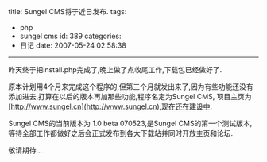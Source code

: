 title: Sungel CMS将于近日发布.
tags:
  - php
  - sungel cms
id: 389
categories:
  - 日记
date: 2007-05-24 02:58:38
---

昨天终于把install.php完成了,晚上做了点收尾工作,下载包已经做好了.

原本计划用4个月来完成这个程序的,但第三个月就发出来了,因为有些功能还没有添加进去,打算在以后的版本再加那些功能,程序名定为Sungel CMS, 项目主页为[http://www.sungel.cn](http://www.sungel.cn),现在还在建设中.

Sungel CMS的当前版本为 1.0 beta 070523,是Sungel CMS的第一个测试版本,等待全部工作都做好之后会正式发布到各大下载站并同时开放主页和论坛.

敬请期待...